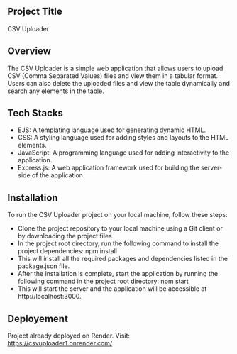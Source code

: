 ## Project Title
CSV Uploader

## Overview
The CSV Uploader is a simple web application that allows users to upload CSV (Comma Separated Values) files and view them in a tabular format. Users can also delete the uploaded files and view the table dynamically and search any elements in the table.

## Tech Stacks
- EJS: A templating language used for generating dynamic HTML.
- CSS: A styling language used for adding styles and layouts to the HTML elements.
- JavaScript: A programming language used for adding interactivity to the application.
- Express.js: A web application framework used for building the server-side of the application.

## Installation
To run the CSV Uploader project on your local machine, follow these steps:

- Clone the project repository to your local machine using a Git client or by downloading the project files
- In the project root directory, run the following command to install the project dependencies: npm install
- This will install all the required packages and dependencies listed in the package.json file.
- After the installation is complete, start the application by running the following command in the project root directory: npm start
- This will start the server and the application will be accessible at http://localhost:3000.

## Deployement
Project already deployed on Render. Visit: https://csvuploader1.onrender.com/




